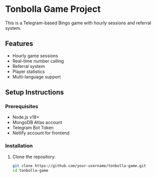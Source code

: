 # Tonbolla Game Project

This is a Telegram-based Bingo game with hourly sessions and referral system.

## Features
- Hourly game sessions
- Real-time number calling
- Referral system
- Player statistics
- Multi-language support

## Setup Instructions

### Prerequisites
- Node.js v18+
- MongoDB Atlas account
- Telegram Bot Token
- Netlify account for frontend

### Installation
1. Clone the repository:
   ```bash
   git clone https://github.com/your-username/tonbolla-game.git
   cd tonbolla-game

